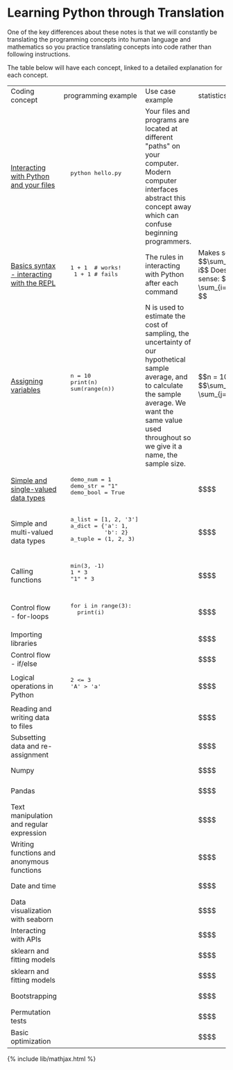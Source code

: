 # Learning Python through Translation

One of the key differences about these notes is that we will constantly be
translating the programming concepts into human language and mathematics so
you practice translating concepts into code rather than following instructions.

The table below will have each concept, linked to a detailed explanation for
each concept.

<table>
<tr>
  <td>Coding concept</td>
  <td>programming example</td>
  <td>Use case example</td>
  <td>statistics example</td>
</tr>
<tr>
  <td>
  <a href="python_mds/interacting_with_python.html">Interacting with Python and your files</a>
  </td>
  <td><pre>
  python hello.py
  </pre></td>
  <td>
  Your files and programs are located at different "paths" on your computer.
  Modern computer interfaces abstract this concept away which can confuse
  beginning programmers.
  </td>
  <td>
  </td>
</tr>
<tr>
  <td>
  <a href="python_mds/python_basic_syntax.html">Basics syntax - interacting with the REPL</a>
  </td>
  <td><pre>
  1 + 1  # works!
   1 + 1 # fails
  </pre></td>
  <td>
  The rules in interacting with Python after each command
  </td>
  <td>
  Makes sense:
  $$\sum_{i=1}^{10} i$$
  Doesn't make sense:
  $$i \sum_{i=1}^{10} $$
  </td>
</tr>
<tr>
  <td>
  <a href="python_mds/variables.html">Assigning variables</a>
  </td>
  <td><pre>
  n = 10
  print(n)
  sum(range(n))
  </pre></td>
  <td>
  N is used to estimate the cost of sampling, the
  uncertainty of our hypothetical sample average, and to calculate the
  sample average. We want the same value used throughout so we give it
  a name, the sample size.
  </td>
  <td>
  $$n = 10$$
  $$\sum_{i=1}^n i = \sum_{j=1}^n j$$
  </td>
</tr>
<tr>
  <td>
  <a href="python_mds/simple_data_types.html">Simple and single-valued data types</a>
  </td>
  <td><pre>
  demo_num = 1
  demo_str = "1"
  demo_bool = True
  </pre></td>
  <td></td>
  <td>$$$$</td>
</tr>
<tr>
  <td>Simple and multi-valued data types</td>
  <td><pre>
  a_list = [1, 2, '3']
  a_dict = {'a': 1,
            'b': 2}
  a_tuple = (1, 2, 3)
  </pre></td>
  <td></td>
  <td>$$$$</td>
</tr>
<tr>
  <td>Calling functions</td>
  <td><pre>
  min(3, -1)
  1 * 3
  "1" * 3
  </pre></td>
  <td></td>
  <td>$$$$</td>
</tr>
<tr>
  <td>Control flow - for-loops</td>
  <td><pre>
  for i in range(3):
    print(i)
  </pre></td>
  <td></td>
  <td>$$$$</td>
</tr>
<tr>
  <td>Importing libraries</td>
  <td><pre>
  </pre></td>
  <td></td>
  <td>$$$$</td>
</tr>
<tr>
  <td>Control flow - if/else</td>
  <td><pre>
  </pre></td>
  <td></td>
  <td>$$$$</td>
</tr>
<tr>
  <td>Logical operations in Python</td>
  <td><pre>
  2 <= 3
  'A' > 'a'
  </pre></td>
  <td></td>
  <td>$$$$</td>
</tr>
<tr>
  <td>Reading and writing data to files</td>
  <td><pre>
  </pre></td>
  <td></td>
  <td>$$$$</td>
</tr>
<tr>
  <td>Subsetting data and re-assignment</td>
  <td><pre>
  </pre></td>
  <td></td>
  <td>$$$$</td>
</tr>
<tr>
  <td>Numpy</td>
  <td><pre>
  </pre></td>
  <td></td>
  <td>$$$$</td>
</tr>
<tr>
  <td>Pandas</td>
  <td><pre>
  </pre></td>
  <td></td>
  <td>$$$$</td>
</tr>
<tr>
  <td>Text manipulation and regular expression</td>
  <td><pre>
  </pre></td>
  <td></td>
  <td>$$$$</td>
</tr>
<tr>
  <td>Writing functions and anonymous functions</td>
  <td><pre>
  </pre></td>
  <td></td>
  <td>$$$$</td>
</tr>
<tr>
  <td>Date and time</td>
  <td><pre>
  </pre></td>
  <td></td>
  <td>$$$$</td>
</tr>
<tr>
  <td>Data visualization with seaborn</td>
  <td><pre>
  </pre></td>
  <td></td>
  <td>$$$$</td>
</tr>
<tr>
  <td>Interacting with APIs</td>
  <td><pre>
  </pre></td>
  <td></td>
  <td>$$$$</td>
</tr>
<tr>
  <td>sklearn and fitting models</td>
  <td><pre>
  </pre></td>
  <td></td>
  <td>$$$$</td>
</tr>
<tr>
  <td>sklearn and fitting models</td>
  <td><pre>
  </pre></td>
  <td></td>
  <td>$$$$</td>
</tr>
<tr>
  <td>Bootstrapping</td>
  <td><pre>
  </pre></td>
  <td></td>
  <td>$$$$</td>
</tr>
<tr>
  <td>Permutation tests</td>
  <td><pre>
  </pre></td>
  <td></td>
  <td>$$$$</td>
</tr>
<tr>
  <td>Basic optimization</td>
  <td><pre>
  </pre></td>
  <td></td>
  <td>$$$$</td>
</tr>

</table>


{% include lib/mathjax.html %}
